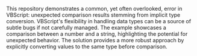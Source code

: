 This repository demonstrates a common, yet often overlooked, error in VBScript: unexpected comparison results stemming from implicit type conversion.  VBScript's flexibility in handling data types can be a source of subtle bugs if not carefully managed.  The example showcases a comparison between a number and a string, highlighting the potential for unexpected behavior. The solution provides a more robust approach by explicitly converting values to the same type before comparison.